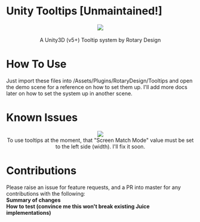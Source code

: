 # Unity Tooltips [Unmaintained!]
<p align="center">
  <img src="https://puu.sh/sLnKr/453deff8f0.gif">
  <br/><br/>
  <span>A Unity3D (v5+) Tooltip system by Rotary Design</span>
</p>

# How To Use
Just import these files into /Assets/Plugins/RotaryDesign/Tooltips and open the demo scene for a reference on how to set them up. I'll add more docs later on how to set the system up in another scene.

# Known Issues
<p align="center">
  <img src="http://puu.sh/kJG7m/9337af4e3e.png">
  <br/>
  <span>To use tooltips at the moment, that "Screen Match Mode" value must be set to the left side (width). I'll fix it soon.</span>
</p>


Contributions
=======
Please raise an issue for feature requests, and a PR into master for any contributions with the following:
<br/>**Summary of changes**
<br/>**How to test (convince me this won't break existing Juice implementations)**
